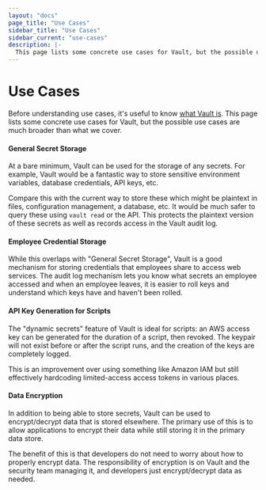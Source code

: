 ```yaml
---
layout: "docs"
page_title: "Use Cases"
sidebar_title: "Use Cases"
sidebar_current: "use-cases"
description: |-
  This page lists some concrete use cases for Vault, but the possible use cases are much broader than what we cover.
---
```


# Use Cases

Before understanding use cases, it's useful to know [what Vault is](/intro/index.html).
This page lists some concrete use cases for Vault, but the possible use cases are
much broader than what we cover.

#### General Secret Storage

At a bare minimum, Vault can be used for the storage of any secrets. For
example, Vault would be a fantastic way to store sensitive environment variables,
database credentials, API keys, etc.

Compare this with the current way to store these which might be
plaintext in files, configuration management, a database, etc. It would be
much safer to query these using `vault read` or the API. This protects
the plaintext version of these secrets as well as records access in the Vault
audit log.

#### Employee Credential Storage

While this overlaps with "General Secret Storage", Vault is a good mechanism
for storing credentials that employees share to access web services. The
audit log mechanism lets you know what secrets an employee accessed and
when an employee leaves, it is easier to roll keys and understand which keys
have and haven't been rolled.

#### API Key Generation for Scripts

The "dynamic secrets" feature of Vault is ideal for scripts: an AWS
access key can be generated for the duration of a script, then revoked.
The keypair will not exist before or after the script runs, and the
creation of the keys are completely logged.

This is an improvement over using something like Amazon IAM but still
effectively hardcoding limited-access access tokens in various places.

#### Data Encryption

In addition to being able to store secrets, Vault can be used to
encrypt/decrypt data that is stored elsewhere. The primary use of this is
to allow applications to encrypt their data while still storing it in the
primary data store.

The benefit of this is that developers do not need to worry about how to
properly encrypt data. The responsibility of encryption is on Vault
and the security team managing it, and developers just encrypt/decrypt
data as needed.
